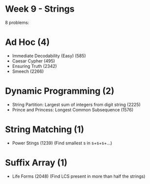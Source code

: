 Week 9 - Strings
===============================

8 problems:

# Ad Hoc (4)
- Immediate Decodability (Easy) (585)
- Caesar Cypher (495)
- Ensuring Truth (2342)
- Smeech (2266)

# Dynamic Programming (2)

- String Partition: Largest sum of integers from digit string (2225)
- Prince and Princess: Longest Common Subsequence (1576)

# String Matching (1)
- Power Stings (1239) (Find smallest s in s+s+s+...)

# Suffix Array (1)
- Life Forms  (2048) (Find LCS present in more than half the strings)
